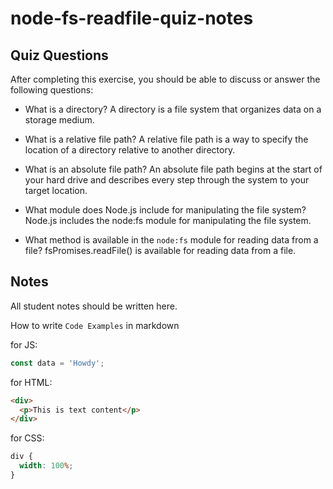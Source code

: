 # node-fs-readfile-quiz-notes

## Quiz Questions

After completing this exercise, you should be able to discuss or answer the following questions:

- What is a directory?
  A directory is a file system that organizes data on a storage medium.

- What is a relative file path?
  A relative file path is a way to specify the location of a directory relative to another directory.

- What is an absolute file path?
  An absolute file path begins at the start of your hard drive and describes every step through the system to your target location.

- What module does Node.js include for manipulating the file system?
  Node.js includes the node:fs module for manipulating the file system.

- What method is available in the `node:fs` module for reading data from a file?
  fsPromises.readFile() is available for reading data from a file.

## Notes

All student notes should be written here.

How to write `Code Examples` in markdown

for JS:

```javascript
const data = 'Howdy';
```

for HTML:

```html
<div>
  <p>This is text content</p>
</div>
```

for CSS:

```css
div {
  width: 100%;
}
```

